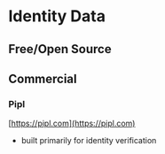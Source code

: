# Identity Data

## Free/Open Source



## Commercial

### Pipl

[https://pipl.com](https://pipl.com)

* built primarily for identity verification
